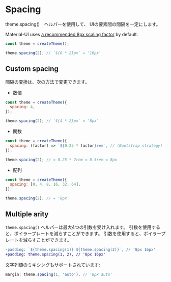 # Spacing

<p class="description">theme.spacing()　ヘルパーを使用して、 UIの要素間の間隔を一定にします。</p>

Material-UI uses [a recommended 8px scaling factor](https://material.io/design/layout/understanding-layout.html) by default.

```js
const theme = createTheme();

theme.spacing(2); // `${8 * 2}px` = '16px'
```

## Custom spacing

間隔の変換は、次の方法で変更できます。

- 数値

```js
const theme = createTheme({
  spacing: 4,
});

theme.spacing(2); // `${4 * 2}px` = '8px'
```

- 関数

```js
const theme = createTheme({
  spacing: (factor) => `${0.25 * factor}rem`, // (Bootstrap strategy)
});

theme.spacing(2); // = 0.25 * 2rem = 0.5rem = 8px
```

- 配列

```js
const theme = createTheme({
  spacing: [0, 4, 8, 16, 32, 64],
});

theme.spacing(2); // = '8px'
```

## Multiple arity

`theme.spacing()` ヘルパーは最大4つの引数を受け入れます。 引数を使用すると、ボイラープレートを減らすことができます。 引数を使用すると、ボイラープレートを減らすことができます。

```diff
-padding: `${theme.spacing(1)} ${theme.spacing(2)}`, // '8px 16px'
+padding: theme.spacing(1, 2), // '8px 16px'
```

文字列値のミキシングもサポートされています:

```js
margin: theme.spacing(1, 'auto'), // '8px auto'
```
